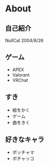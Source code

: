 # About

## 自己紹介

NullCat
2004/8/26

## ゲーム

- APEX
- Valorant
- VRChat

## すき

- 絵をかく
- ゲーム
- 曲をきく

## 好きなキャラ

- ポッチャマ
- ポチャッコ
